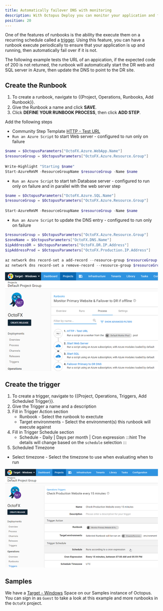 ```yaml
---
title: Automatically failover DNS with monitoring
description: With Octopus Deploy you can monitor your application and failover DNS with a Runbook.
position: 20
---
```


One of the features of runbooks is the ability the execute them on a recurring schedule called a [trigger](https://octopus.com/docs/operations-runbooks/scheduled-runbook-trigger).  Using this feature, you can have a runbook execute periodically to ensure that your application is up and running, then automatically fail over if it is not.

The following example tests the URL of an appication, if the expected code of 200 is not returned, the runbook will automatically start the DR web and SQL server in Azure, then update the DNS to point to the DR site.

## Create the Runbook

1. To create a runbook, navigate to {{Project, Operations, Runbooks, Add Runbook}}.
2. Give the Runbook a name and click **SAVE**.
3. Click **DEFINE YOUR RUNBOOK PROCESS**, then click **ADD STEP**.

Add the following steps
- Community Step Template [HTTP - Test URL](https://library.octopus.com/step-templates/f5cebc0a-cc16-4876-9f72-bfbd513e6fdd/actiontemplate-http-test-url)
- `Run an Azure Script` to start Web server - configured to run only on failure
```PowerShell
$name = $OctopusParameters["OctoFX.Azure.WebApp.Name"]
$resourceGroup = $OctopusParameters["OctoFX.Azure.Resource.Group"]

Write-Highlight "Starting $name"
Start-AzureRmVM -ResourceGroupName $resourceGroup -Name $name
```
- `Run an Azure Script` to start teh Database server - configured to run only on failure and in parallel with the web server step 
```PowerShell
$name = $OctopusParameters["OctoFX.Azure.SQL.Name"]
$resourceGroup = $OctopusParameters["OctoFX.Azure.Resource.Group"]

Start-AzureRmVM -ResourceGroupName $resourceGroup -Name $name
```
- `Run an Azure Script` to update the DNS entry - configured to run only on failure
```PowerShell
$resourceGroup = $OctopusParameters["OctoFX.Azure.Resource.Group"]
$zoneName = $OctopusParameters["OctoFX.DNS.Name"]
$ipAddressDR = $OctopusParameters["OctoFX.DR.IP.Address"]
$ipAddressProd = $OctopusParameters["OctoFX.Production.IP.Address"]

az network dns record-set a add-record --resource-group $resourceGroup --zone-name $zoneName --record-set-name www --ipv4-address $ipAddressProd
az network dns record-set a remove-record --resource-group $resourceGroup --zone-name $zoneName --record-set-name www --ipv4-address $ipAddressDR
```

![](octopus-runbook-app-monitoring.png)

## Create the trigger
1. To create a trigger, navigate to {{Project, Operations, Triggers, Add Scheduled Trigger}}.
2. Give the Trigger a name and a description
3. Fill in Trigger Action section
   - Runbook - Select the runbook to exectute
   - Target environments - Select the environment(s) this runbook will execute against
4. Fill in Trigger Schedule section
   - Schedule - Daily | Days per month | Cron expression
   :::hint
   The details will change based on the `schedule` selection
   :::
5.  Scheduled Timezone
   - Select timezone - Select the timezone to use when evaluating when to run

![](octopus-runbook-trigger.png)


## Samples
We have a [Target - Windows](https://g.octopushq.com/TargetWindowsSamplesSpace) Space on our Samples instance of Octopus. You can sign in as `Guest` to take a look at this example and more runbooks in the `OctoFX` project.
